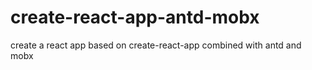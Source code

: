 # create-react-app-antd-mobx
create a react app based on create-react-app combined with antd and mobx
